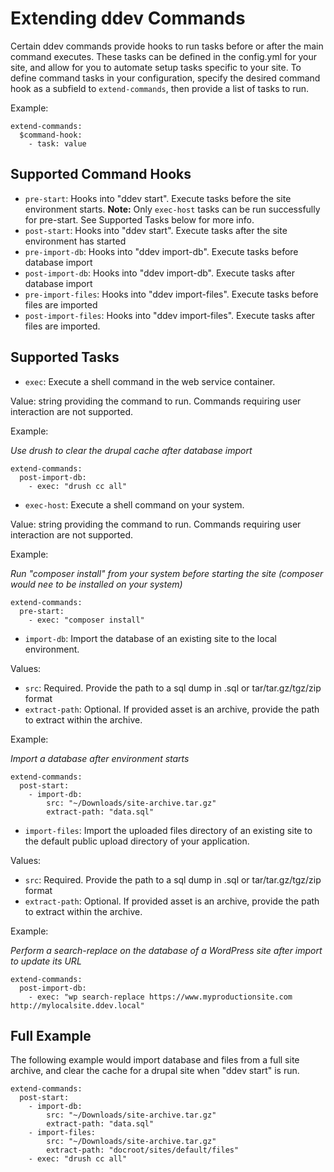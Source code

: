 <h1>Extending ddev Commands</h1>

Certain ddev commands provide hooks to run tasks before or after the main command executes. These tasks can be defined in the config.yml for your site, and allow for you to automate setup tasks specific to your site. To define command tasks in your configuration, specify the desired command hook as a subfield to `extend-commands`, then provide a list of tasks to run.

Example:

```
extend-commands:
  $command-hook:
    - task: value
```

## Supported Command Hooks

- `pre-start`: Hooks into "ddev start". Execute tasks before the site environment starts. **Note:** Only `exec-host` tasks can be run successfully for pre-start. See Supported Tasks below for more info.
- `post-start`: Hooks into "ddev start". Execute tasks after the site environment has started
- `pre-import-db`: Hooks into "ddev import-db". Execute tasks before database import
- `post-import-db`: Hooks into "ddev import-db". Execute tasks after database import
- `pre-import-files`: Hooks into "ddev import-files". Execute tasks before files are imported
- `post-import-files`: Hooks into "ddev import-files". Execute tasks after files are imported.

## Supported Tasks

- `exec`: Execute a shell command in the web service container.

Value: string providing the command to run. Commands requiring user interaction are not supported.

Example:

_Use drush to clear the drupal cache after database import_

```
extend-commands:
  post-import-db:
    - exec: "drush cc all"
```

- `exec-host`: Execute a shell command on your system.

Value: string providing the command to run. Commands requiring user interaction are not supported.

Example:

_Run "composer install" from your system before starting the site (composer would nee to be installed on your system)_

```
extend-commands:
  pre-start:
    - exec: "composer install"
```

- `import-db`: Import the database of an existing site to the local environment.

Values:
- `src`: Required. Provide the path to a sql dump in .sql or tar/tar.gz/tgz/zip format
- `extract-path`: Optional. If provided asset is an archive, provide the path to extract within the archive.

Example:

_Import a database after environment starts_

```
extend-commands:
  post-start:
    - import-db:
        src: "~/Downloads/site-archive.tar.gz"
        extract-path: "data.sql"
```

- `import-files`: Import the uploaded files directory of an existing site to the default public
upload directory of your application.

Values:
- `src`: Required. Provide the path to a sql dump in .sql or tar/tar.gz/tgz/zip format
- `extract-path`: Optional. If provided asset is an archive, provide the path to extract within the archive.

Example:

_Perform a search-replace on the database of a WordPress site after import to update its URL_

```
extend-commands:
  post-import-db:
    - exec: "wp search-replace https://www.myproductionsite.com http://mylocalsite.ddev.local"
```

## Full Example

The following example would import database and files from a full site archive, and clear the cache for a drupal site when "ddev start" is run.

```
extend-commands:
  post-start:
    - import-db:
        src: "~/Downloads/site-archive.tar.gz"
        extract-path: "data.sql"
    - import-files:
        src: "~/Downloads/site-archive.tar.gz"
        extract-path: "docroot/sites/default/files"
    - exec: "drush cc all"
```
